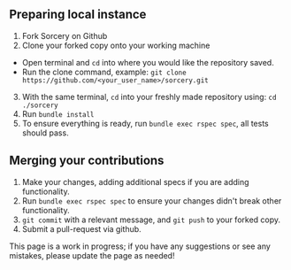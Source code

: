 ## Preparing local instance

1. Fork Sorcery on Github
2. Clone your forked copy onto your working machine
  * Open terminal and `cd` into where you would like the repository saved.
  * Run the clone command, example: `git clone https://github.com/<your_user_name>/sorcery.git`
3. With the same terminal, `cd` into your freshly made repository using: `cd ./sorcery`
4. Run `bundle install`
5. To ensure everything is ready, run `bundle exec rspec spec`, all tests should pass.

## Merging your contributions

1. Make your changes, adding additional specs if you are adding functionality.
2. Run `bundle exec rspec spec` to ensure your changes didn't break other functionality.
3. `git commit` with a relevant message, and `git push` to your forked copy.
4. Submit a pull-request via github.


This page is a work in progress; if you have any suggestions or see any mistakes, please update the page as needed!